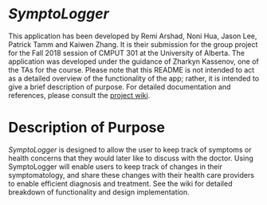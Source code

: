 # _SymptoLogger_
This application has been developed by Remi Arshad, Noni Hua, Jason Lee, Patrick Tamm and Kaiwen Zhang. It is their submission for the group project for the Fall 2018 session of CMPUT 301 at the University of Alberta. The application was developed under the guidance of Zharkyn Kassenov, one of the TAs for the course. Please note that this README is not intended to act as a detailed overview of the functionality of the app; rather, it is intended to give a brief description of purpose. For detailed documentation and references, please consult the [project wiki](https://github.com/CMPUT301F18T02/SymptoLogger/wiki).

# Description of Purpose
_SymptoLogger_ is designed to allow the user to keep track of symptoms or health concerns that they would later like to discuss with the doctor. Using SymptoLogger will enable users to keep track of changes in their symptomatology, and share these changes with their health care providers to enable efficient diagnosis and treatment. See the wiki for detailed breakdown of functionality and design implementation.

